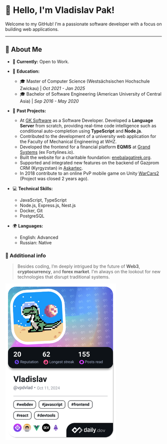# 👋 Hello, I'm Vladislav Pak!

Welcome to my GitHub! I'm a passionate software developer with a focus on building web applications.

---

## 🚀 About Me

- 🔭 **Currently:** Open to Work.
  
- 🌱 **Education:**
  - 🎓 Master of Computer Science (Westsächsischen Hochschule Zwickau) | *Oct 2021 - Jan 2025*
  - 🎓 Bachelor of Software Engineering (American University of Central Asia) | *Sep 2016 - May 2020*

- 💼 **Past Projects:**
  - At [GK Software](https://www.gk-software.com) as a Software Developer. Developed a **Language Server** from scratch, providing real-time code intelligence such as conditional   auto-completion using **TypeScript** and **Node.js**.
  - Contributed to the development of a university web application for the Faculty of Mechanical Engineering at WHZ.
  - Developed the frontend for a financial platform **EQMIS** at [Grand Systems](https://www.linkedin.com/company/grand-systems/) (ex Fortylines.io).
  - Built the website for a charitable foundation: [enebalagatirek.org](https://www.enebalagatirek.org).
  - Supported and integrated new features on the backend of Gazprom CRM (Kyrgyzstan) in [Askartec](https://askartec.com/).
  - In 2018 contribute to an online PvP mobile game on Unity [WarCars2](https://www.youtube.com/watch?v=wBhqHONNd2Y) (Project was closed 2 years ago).

- 💻 **Technical Skills:**
  - JavaScript, TypeScript
  - Node.js, Express.js, Nest.js
  - Docker, Git
  - PostgreSQL
 
- 🌍 **Languages:**
  - English: Advanced
  - Russian: Native

### 📝 Additional info
> Besides coding, I’m deeply intrigued by the future of **Web3**, **cryptocurrency**, and **forex market**. I'm always on the lookout for new technologies that disrupt traditional systems.

<a href="https://app.daily.dev/vpdvlad"><img src="./devcard.png" width="356" alt="Vladislav's Dev Card"/></a>
